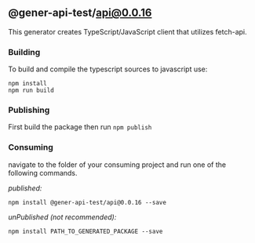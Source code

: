 ## @gener-api-test/api@0.0.16

This generator creates TypeScript/JavaScript client that utilizes fetch-api.

### Building

To build and compile the typescript sources to javascript use:
```
npm install
npm run build
```

### Publishing

First build the package then run ```npm publish```

### Consuming

navigate to the folder of your consuming project and run one of the following commands.

_published:_

```
npm install @gener-api-test/api@0.0.16 --save
```

_unPublished (not recommended):_

```
npm install PATH_TO_GENERATED_PACKAGE --save
